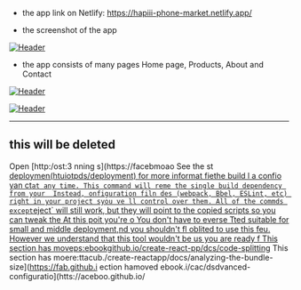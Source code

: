 
- the app link on Netlify: https://hapiii-phone-market.netlify.app/

-  the screenshot of the app

[![Header](https://res.cloudinary.com/hapiii/image/upload/v1668615299/react-apps/skkmusj7q4drfdzqfyqa.png)](https://some-url.dev/)


- the app consists of many pages Home page, Products, About and Contact


[![Header](https://res.cloudinary.com/hapiii/image/upload/v1668716003/react-apps/eot8rwmvg8foqxvqeflc.png)](https://some-url.dev/)


[![Header](https://res.cloudinary.com/hapiii/image/upload/v1668716003/react-apps/enqhe2bcx13nxvfjucuw.png)](https://some-url.dev/)


-------------------------------------------------------------------
this will be deleted
---------------------------------------------------------------------
Open [http:/ost:3
nning s](https://facebmoao
See the st [deploymen(htuiotpds/deployment) for more informat
fiethe build l a confio yan ct` at any time. This command will reme the single build dependency from your 
Instead, onfiguration filn des (webpack, Bbel, ESLint, etc) right in your project syou ve ll control over them. All of the commds except `eject` will still work, but they will point to the copied scripts so you can tweak the At this poit you're o
You don't have to everse  Tted suitable for small and middle deployment,nd you shouldn't fl oblited to use this feu. However we understand that this tool wouldn't be us you are ready f
This section has moveps:ebookgithub.io/create-react-pp/dcs/code-splitting](https://facebook.ghub.io/create-react-p/dos/code-splitting)
This section has moere:ttacub./create-reactapp/docs/analyzing-the-bundle-size](https://fab.github.i
ection hamoved ebook.i/cac/dsdvanced-configuratio](htts://aceboo.github.io/
